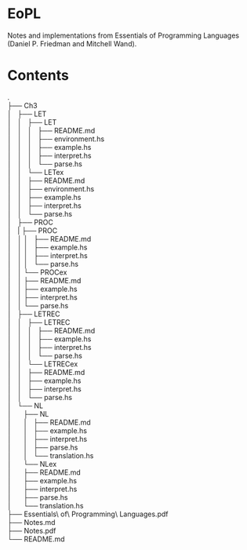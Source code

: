 # EoPL
Notes and implementations from Essentials of Programming Languages (Daniel P. Friedman and Mitchell Wand).

# Contents
.  
├── Ch3  
│   ├── LET  
│   │   ├── LET  
│   │   │   ├── README.md  
│   │   │   ├── environment.hs  
│   │   │   ├── example.hs  
│   │   │   ├── interpret.hs  
│   │   │   └── parse.hs  
│   │   └── LETex  
│   │       ├── README.md  
│   │       ├── environment.hs  
│   │       ├── example.hs  
│   │       ├── interpret.hs  
│   │       └── parse.hs  
│   ├── PROC  
│   |   ├── PROC  
│   │   │   ├── README.md  
│   │   │   ├── example.hs  
│   │   │   ├── interpret.hs  
│   │   │   └── parse.hs  
│   │   └── PROCex  
│   │       ├── README.md  
│   │       ├── example.hs  
│   │       ├── interpret.hs  
│   │       └── parse.hs  
│   ├── LETREC  
│   │   ├── LETREC  
│   │   │   ├── README.md  
│   │   │   ├── example.hs  
│   │   │   ├── interpret.hs  
│   │   │   └── parse.hs  
│   │   └── LETRECex  
│   │       ├── README.md  
│   │       ├── example.hs  
│   │       ├── interpret.hs  
│   │       └── parse.hs  
│   └── NL  
│       ├── NL  
│       │   ├── README.md  
│       │   ├── example.hs  
│       │   ├── interpret.hs  
│       │   ├── parse.hs  
│       │   └── translation.hs  
│       └── NLex  
│           ├── README.md  
│           ├── example.hs  
│           ├── interpret.hs  
│           ├── parse.hs  
│           └── translation.hs  
├── Essentials\ of\ Programming\ Languages.pdf  
├── Notes.md  
├── Notes.pdf  
└── README.md  
